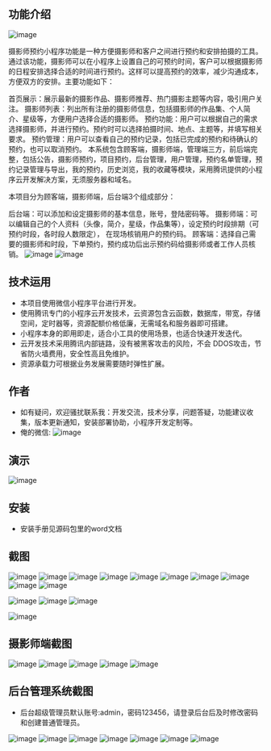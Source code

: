## 功能介绍 
![image](https://github.com/nanbouking/WePhoto/assets/96864248/c7838020-870c-4fef-970a-bf520564f62e)

 摄影师预约小程序功能是一种方便摄影师和客户之间进行预约和安排拍摄的工具。通过该功能，摄影师可以在小程序上设置自己的可预约时间，客户可以根据摄影师的日程安排选择合适的时间进行预约。这样可以提高预约的效率，减少沟通成本，方便双方的安排。主要功能如下：

首页展示：展示最新的摄影作品、摄影师推荐、热门摄影主题等内容，吸引用户关注。
摄影师列表：列出所有注册的摄影师信息，包括摄影师的作品集、个人简介、星级等，方便用户选择合适的摄影师。
预约功能：用户可以根据自己的需求选择摄影师，并进行预约。预约时可以选择拍摄时间、地点、主题等，并填写相关要求。
预约管理：用户可以查看自己的预约记录，包括已完成的预约和待确认的预约，也可以取消预约。
本系统包含顾客端，摄影师端，管理端三方，前后端完整，包括公告，摄影师预约，项目预约，后台管理，用户管理，预约名单管理，预约记录管理与导出，我的预约，历史浏览，我的收藏等模块，采用腾讯提供的小程序云开发解决方案，无须服务器和域名。

本项目分为顾客端，摄影师端，后台端3个组成部分：

后台端：可以添加和设定摄影师的基本信息，账号，登陆密码等。
摄影师端：可以编辑自己的个人资料（头像，简介，星级，作品集等），设定预约时段排期（可预约时段，各时段人数限定）， 在现场核销用户的预约码。
顾客端：选择自己需要的摄影师和时段，下单预约，预约成功后出示预约码给摄影师或者工作人员核销。
![image](https://github.com/nanbouking/WePhoto/assets/96864248/4031a004-cdb9-4945-94ab-a345f6c7d07b)
 ![image](https://github.com/nanbouking/WePhoto/assets/96864248/09fe83f7-fee9-4a33-bf05-eb0e832bb21d)



## 技术运用
- 本项目使用微信小程序平台进行开发。
- 使用腾讯专门的小程序云开发技术，云资源包含云函数，数据库，带宽，存储空间，定时器等，资源配额价格低廉，无需域名和服务器即可搭建。
- 小程序本身的即用即走，适合小工具的使用场景，也适合快速开发迭代。
- 云开发技术采用腾讯内部链路，没有被黑客攻击的风险，不会 DDOS攻击，节省防火墙费用，安全性高且免维护。
- 资源承载力可根据业务发展需要随时弹性扩展。  



## 作者
- 如有疑问，欢迎骚扰联系我：开发交流，技术分享，问题答疑，功能建议收集，版本更新通知，安装部署协助，小程序开发定制等。
- 俺的微信: 
 ![image](https://github.com/nanbouking/WePhoto/assets/96864248/64a975da-6892-4aff-93ff-022f1a372eea)




## 演示 
 ![image](https://github.com/nanbouking/WePhoto/assets/96864248/92777fca-b399-4c59-91dd-a7064ae27306)



## 安装

- 安装手册见源码包里的word文档 


## 截图

![image](https://github.com/nanbouking/WePhoto/assets/96864248/e23061ab-d734-420e-b45d-aadcd373f907)
![image](https://github.com/nanbouking/WePhoto/assets/96864248/6d3f77a5-3cc1-409c-b17b-fe4aaf69b986)
![image](https://github.com/nanbouking/WePhoto/assets/96864248/6da96a34-2c00-436f-808a-fbe918136b03)
![image](https://github.com/nanbouking/WePhoto/assets/96864248/81a5b8d3-255d-497a-93a8-8259f540012f)
![image](https://github.com/nanbouking/WePhoto/assets/96864248/6eb7138c-fbfa-4ebc-a25e-45d5f0705d85)
![image](https://github.com/nanbouking/WePhoto/assets/96864248/a5f9b6d4-7a78-456f-9d66-db47ee0f193d)
![image](https://github.com/nanbouking/WePhoto/assets/96864248/e7f6bba9-b839-4890-a4e2-9091aec6b126)
![image](https://github.com/nanbouking/WePhoto/assets/96864248/1d65f0a1-d9eb-4090-9317-61e18f9ec53c)
![image](https://github.com/nanbouking/WePhoto/assets/96864248/bdcf9e6f-7ecc-4c30-80a8-50c3273d7670)
![image](https://github.com/nanbouking/WePhoto/assets/96864248/62000d44-98ce-469c-8bdd-91b03b65628f)

![image](https://github.com/nanbouking/WePhoto/assets/96864248/a73e26e8-1e82-4426-8cca-1ca84f8983ef)
![image](https://github.com/nanbouking/WePhoto/assets/96864248/f0743137-85a4-4bc8-b381-73e594a6399f)
![image](https://github.com/nanbouking/WePhoto/assets/96864248/62292537-f895-40b0-a080-0b2ea3d5f909)

![image](https://github.com/nanbouking/WePhoto/assets/96864248/1f2b226f-dcd5-4302-a015-f6e14081d110)

## 摄影师端截图
![image](https://github.com/nanbouking/WePhoto/assets/96864248/3e577fc9-2ab8-4bb6-aaca-3df4636b3e59)
![image](https://github.com/nanbouking/WePhoto/assets/96864248/3b62be2e-2200-483d-90ba-12f0a2cf3046)
![image](https://github.com/nanbouking/WePhoto/assets/96864248/a19097fd-cdd8-4233-8598-1ff7e19e8c0b)
![image](https://github.com/nanbouking/WePhoto/assets/96864248/eeac683b-875f-435d-9c28-e047cf7ca3e6)
![image](https://github.com/nanbouking/WePhoto/assets/96864248/a8f824eb-db49-499d-b176-e3aab26cbc4b)


 

## 后台管理系统截图 
- 后台超级管理员默认账号:admin，密码123456，请登录后台后及时修改密码和创建普通管理员。

![image](https://github.com/nanbouking/WePhoto/assets/96864248/14e3bddc-f583-4caa-a11b-50f9e51d6f95)
![image](https://github.com/nanbouking/WePhoto/assets/96864248/9a46b5cc-f538-4c3a-8fd3-2e77a051cb9a)
![image](https://github.com/nanbouking/WePhoto/assets/96864248/00f3b76e-f015-472e-a521-ca7623d5871d)
![image](https://github.com/nanbouking/WePhoto/assets/96864248/386bb24c-88fd-4cff-bd85-06d1a250688d)
![image](https://github.com/nanbouking/WePhoto/assets/96864248/2548fad2-234d-4067-bb5e-e6a69e143a07)
![image](https://github.com/nanbouking/WePhoto/assets/96864248/89f35094-e71f-4753-8ac3-5dc5548abaf3)
![image](https://github.com/nanbouking/WePhoto/assets/96864248/e0c207e6-d2a3-40bf-8fc6-21a5232e9cf1)





